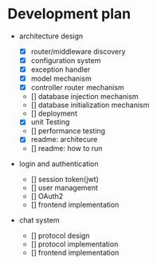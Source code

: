 # Development plan

- architecture design
  - [x] router/middleware discovery
  - [x] configuration system
  - [x] exception handler
  - [x] model mechanism
  - [x] controller router mechanism
  - [] database injection mechanism
  - [] database initialization mechanism
  - [] deployment
  - [x] unit Testing
  - [] performance testing
  - [x] readme: architecure
  - [] readme: how to run

- login and authentication
  - [] session token(jwt)
  - [] user management
  - [] OAuth2
  - [] frontend implementation

- chat system
  - [] protocol design
  - [] protocol implementation
  - [] frontend implementation
